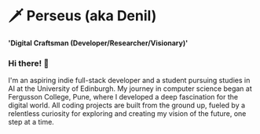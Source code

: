 # 🗡️ Perseus (aka Denil)

**'Digital Craftsman (Developer/Researcher/Visionary)'**

### Hi there! 👋

I'm an aspiring indie full-stack developer and a student pursuing studies in AI at the University of Edinburgh. My journey in computer science began at Fergusson College, Pune, where I developed a deep fascination for the digital world. All coding projects are built from the ground up, fueled by a relentless curiosity for exploring and creating my vision of the future, one step at a time.
